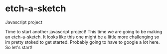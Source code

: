 # etch-a-sketch
Javascript project

Time to start another javascript project! This time we are going to be making an etch-a-sketch.
It looks like this one might be a little more challenging so im pretty stoked to get started. Probably going to have to google a lot here. So let's start!